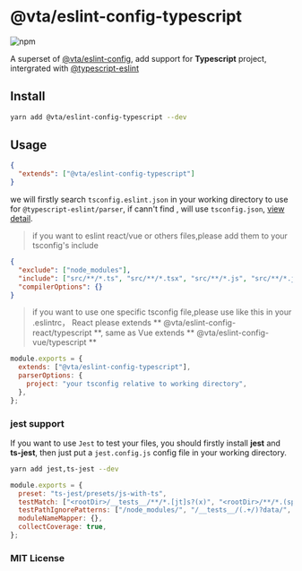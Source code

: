 # @vta/eslint-config-typescript

![npm](https://img.shields.io/npm/v/@vta/eslint-config-typescript)

A superset of [@vta/eslint-config](https://github.com/vta-js/eslint-config/tree/master/packages/eslint-config/README.md), add support for **Typescript** project, intergrated with [@typescript-eslint](https://typescript-eslint.io)

## Install

```bash
yarn add @vta/eslint-config-typescript --dev
```

## Usage

```json
{
  "extends": ["@vta/eslint-config-typescript"]
}
```

we will firstly search `tsconfig.eslint.json` in your working directory to use for `@typescript-eslint/parser`, if cann't find , will use `tsconfig.json`, [view detail](https://github.com/typescript-eslint/typescript-eslint/tree/master/packages/parser#configuration).

> if you want to eslint react/vue or others files,please add them to your tsconfig's include

```json
{
  "exclude": ["node_modules"],
  "include": ["src/**/*.ts", "src/**/*.tsx", "src/**/*.js", "src/**/*.jsx", "src/**/*.vue"],
  "compilerOptions": {}
}
```

> if you want to use one specific tsconfig file,please use like this in your .eslintrc， React please extends ** @vta/eslint-config-react/typescript **, same as Vue extends ** @vta/eslint-config-vue/typescript **

```javascript
module.exports = {
  extends: ["@vta/eslint-config-typescript"],
  parserOptions: {
    project: "your tsconfig relative to working directory",
  },
};
```

### jest support

If you want to use `Jest` to test your files, you should firstly install **jest** and **ts-jest**, then just put a `jest.config.js` config file in your working directory.

```bash
yarn add jest,ts-jest --dev
```

```javascript
module.exports = {
  preset: "ts-jest/presets/js-with-ts",
  testMatch: ["<rootDir>/__tests__/**/*.[jt]s?(x)", "<rootDir>/**/*.(spec|test).[jt]s?(x)"],
  testPathIgnorePatterns: ["/node_modules/", "/__tests__/(.+/)?data/", "/__tests__/(.+/)?utils/"],
  moduleNameMapper: {},
  collectCoverage: true,
};
```

### MIT License
